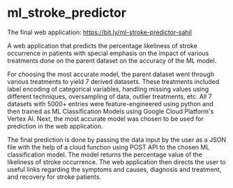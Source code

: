 # ml_stroke_predictor

The final web application: https://bit.ly/ml-stroke-predictor-sahil

A web application that predicts the percentage likeliness of stroke occurrence in patients with special emphasis on the impact of various treatments done on the parent dataset on the accuracy of the ML model.

For choosing the most accurate model, the parent dataset went through various treatments to yield 7 derived datasets. These treatments included label encoding of categorical variables, handling missing values using different techniques, oversampling of data, outlier treatments, etc. All 7 datasets with 5000+ entries were feature-engineered using python and then trained as ML Classification Models using Google Cloud Platform's Vertex AI. Next, the most accurate model was chosen to be used for prediction in the web application.

The final prediction is done by passing the data input by the user as a JSON file with the help of a cloud function using POST API to the chosen ML classification model. The model returns the percentage value of the likeliness of stroke occurrence. The web application then directs the user to useful links regarding the symptoms and causes, diagnosis and treatment, and recovery for stroke patients.
